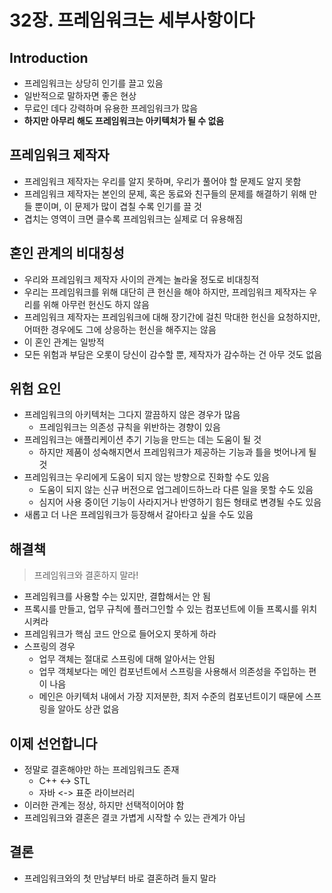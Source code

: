 # 32장. 프레임워크는 세부사항이다

## Introduction

- 프레임워크는 상당히 인기를 끌고 있음
- 일반적으로 말하자면 좋은 현상
- 무료인 데다 강력하며 유용한 프레임워크가 많음
- **하지만 아무리 해도 프레임워크는 아키텍처가 될 수 없음**

## 프레임워크 제작자

- 프레임워크 제작자는 우리를 알지 못하며, 우리가 풀어야 할 문제도 알지 못함
- 프레임워크 제작자는 본인의 문제, 혹은 동료와 친구들의 문제를 해결하기 위해 만들 뿐이며, 이 문제가 많이 겹칠 수록 인기를 끌 것
- 겹치는 영역이 크면 클수록 프레임워크는 실제로 더 유용해짐

## 혼인 관계의 비대칭성

- 우리와 프레임워크 제작자 사이의 관계는 놀라울 정도로 비대칭적
- 우리는 프레임워크를 위해 대단히 큰 헌신을 해야 하지만, 프레임워크 제작자는 우리를 위해 아무런 헌신도 하지 않음
- 프레임워크 제작자는 프레임워크에 대해 장기간에 걸친 막대한 헌신을 요청하지만, 어떠한 경우에도 그에 상응하는 헌신을 해주지는 않음
- 이 혼인 관계는 일방적
- 모든 위험과 부담은 오롯이 당신이 감수할 뿐, 제작자가 감수하는 건 아무 것도 없음

## 위험 요인

- 프레임워크의 아키텍처는 그다지 깔끔하지 않은 경우가 많음
  - 프레임워크는 의존성 규칙을 위반하는 경향이 있음
- 프레임워크는 애플리케이션 추기 기능을 만드는 데는 도움이 될 것
  - 하지만 제품이 성숙해지면서 프레임워크가 제공하는 기능과 틀을 벗어나게 될 것
- 프레임워크는 우리에게 도움이 되지 않는 방향으로 진화할 수도 있음
  - 도움이 되지 않는 신규 버전으로 업그레이드하느라 다른 일을 못할 수도 있음
  - 심지어 사용 중이던 기능이 사라지거나 반영하기 힘든 형태로 변경될 수도 있음
- 새롭고 더 나은 프레임워크가 등장해서 갈아타고 싶을 수도 있음

## 해결책

> 프레임워크와 결혼하지 말라!

- 프레임워크를 사용할 수는 있지만, 결합해서는 안 됨
- 프록시를 만들고, 업무 규칙에 플러그인할 수 있는 컴포넌트에 이들 프록시를 위치시켜라
- 프레임워크가 핵심 코드 안으로 들어오지 못하게 하라
- 스프링의 경우
  - 업무 객체는 절대로 스프링에 대해 알아서는 안됨
  - 업무 객체보다는 메인 컴포넌트에서 스프링을 사용해서 의존성을 주입하는 편이 나음
  - 메인은 아키텍처 내에서 가장 지저분한, 최저 수준의 컴포넌트이기 때문에 스프링을 알아도 상관 없음

## 이제 선언합니다

- 정말로 결혼해야만 하는 프레임워크도 존재
  - C++ <-> STL
  - 자바 <-> 표준 라이브러리
- 이러한 관계는 정상, 하지만 선택적이어야 함
- 프레임워크와 결혼은 결코 가볍게 시작할 수 있는 관계가 아님

## 결론

- 프레임워크와의 첫 만남부터 바로 결혼하려 들지 말라
